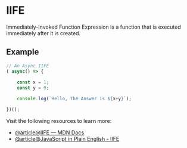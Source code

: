 # IIFE

Immediately-Invoked Function Expression is a function that is executed immediately after it is created.

## Example

```js
// An Async IIFE
( async() => {
    
    const x = 1;
    const y = 9;

    console.log(`Hello, The Answer is ${x+y}`);

})();
```

Visit the following resources to learn more:

- [@article@IIFE — MDN Docs](https://developer.mozilla.org/en-US/docs/Glossary/IIFE)
- [@article@JavaScript in Plain English - IIFE](https://javascript.plainenglish.io/https-medium-com-javascript-in-plain-english-stop-feeling-iffy-about-using-an-iife-7b0292aba174)
